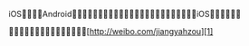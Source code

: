 iOSAndroidiOS

[http://weibo.com/jiangyahzou][1]


  [1]: http://weibo.com/jiangyahzou